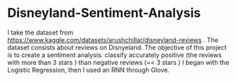 # Disneyland-Sentiment-Analysis
I take the dataset from https://www.kaggle.com/datasets/arushchillar/disneyland-reviews . The dataset consists about reviews on Disnyeland.
The objective of this project is to create a sentiment analysis: classify accurately positive (the reviews with more than 3 stars ) than negative reviews (=< 3 stars ) I began with the Logistic Regression, then I used an RNN through Glove.
